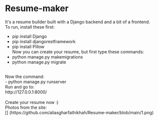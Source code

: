 # Resume-maker
It's a resume builder built with a Django backend and a bit of a frontend. <br>
To run, install these first:<br>
- pip install Django<br>
- pip install djangorestframework<br>
- pip install Pillow<br>
Now you can create your resume, but first type these commands:<br>
- python manage.py makemigrations<br>
- python manage.py migrate<br>
<br>
Now the command:<br>
- python manage.py runserver<br>
Run and go to:<br>
http://127.0.0.1:8000/<br>
<br>
Create your resume now :)<br>
Photos from the site:<br>
  [] (https://github.com/aliasgharfathikhah/Resume-maker/blob/main/1.png)

